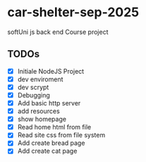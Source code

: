# car-shelter-sep-2025

softUni js back end Course project

## TODOs

- [x] Initiale NodeJS Project
- [x] dev enviroment
- [x] dev scrypt
- [x] Debugging
- [x] Add basic http server
- [x] add resources
- [x] show homepage
- [x] Read home html from file
- [x] Read site css from file system
- [x] Add create bread page
- [x] Add create cat page
